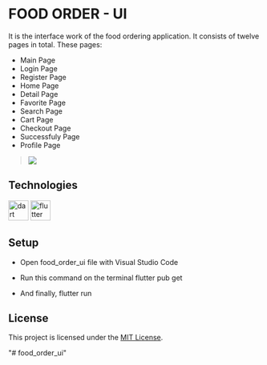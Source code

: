 # FOOD ORDER - UI
It is the interface work of the food ordering application. It consists of twelve pages in total. These pages:
- Main Page
- Login Page
- Register Page
- Home Page
- Detail Page
- Favorite Page
- Search Page
- Cart Page
- Checkout Page
- Successfuly Page
- Profile Page

> ![](/task.png)

## Technologies
<img src="https://www.vectorlogo.zone/logos/dartlang/dartlang-icon.svg" alt="dart" width="40" height="40"/> <img src="https://www.vectorlogo.zone/logos/flutterio/flutterio-icon.svg" alt="flutter" width="40" height="40"/>

## Setup
- Open food_order_ui file with Visual Studio Code

- Run this command on the terminal flutter pub get

- And finally, flutter run

## License
This project is licensed under the [MIT License](https://github.com/iremaysel/food_order_ui/blob/master/LICENSE).

"# food_order_ui" 

